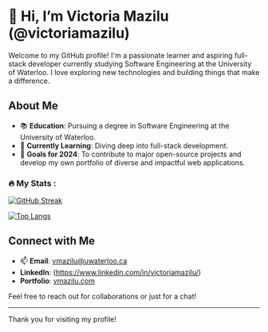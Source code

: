 # 👋 Hi, I’m Victoria Mazilu (@victoriamazilu)

Welcome to my GitHub profile! I'm a passionate learner and aspiring full-stack developer currently studying Software Engineering at the University of Waterloo. I love exploring new technologies and building things that make a difference.

## About Me

- 📚 **Education**: Pursuing a degree in Software Engineering at the University of Waterloo.
- 🌱 **Currently Learning**: Diving deep into full-stack development.
- 🎯 **Goals for 2024**: To contribute to major open-source projects and develop my own portfolio of diverse and impactful web applications.

### :fire: My Stats : 
[![GitHub Streak](http://github-readme-streak-stats.herokuapp.com?user=victoriamazilu&theme=dark&background=000000)](https://git.io/streak-stats)

[![Top Langs](https://github-readme-stats.vercel.app/api/top-langs/?username=victoriamazilu&layout=compact&theme=vision-friendly-dark)](https://github.com/anuraghazra/github-readme-stats)

## Connect with Me

- 📫 **Email**: vmazilu@uwaterloo.ca
- **LinkedIn**: (https://www.linkedin.com/in/victoriamazilu/)
- **Portfolio**: [vmazilu.com](https://vmazilu.com/)

Feel free to reach out for collaborations or just for a chat!

---

Thank you for visiting my profile!
